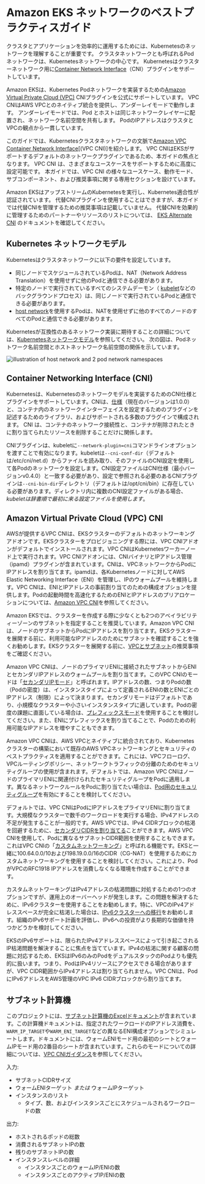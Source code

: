 # Amazon EKS ネットワークのベストプラクティスガイド

クラスタとアプリケーションを効率的に運用するためには、Kubernetesのネットワークを理解することが重要です。 クラスタネットワークとも呼ばれるPodネットワークは、Kubernetesネットワークの中心です。 Kubernetesはクラスターネットワーク用に[Container Network Interface](https://github.com/containernetworking/cni)（CNI）プラグインをサポートしています。

Amazon EKSは、Kubernetes Podネットワークを実装するための[Amazon Virtual Private Cloud (VPC)](https://docs.aws.amazon.com/vpc/latest/userguide/what-is-amazon-vpc.html) CNIプラグインを公式にサポートしています。 VPC CNIはAWS VPCとのネイティブ統合を提供し、アンダーレイモードで動作します。 アンダーレイモードでは、Pod とホストは同じネットワークレイヤーに配置され、ネットワーク名前空間を共有します。 PodのIPアドレスはクラスタとVPCの観点から一貫しています。

このガイドでは、Kubernetesクラスタネットワークの文脈で[Amazon VPC Container Network Interface](https://github.com/aws/amazon-vpc-cni-k8s)[(VPC CNI)]を紹介します。 VPC CNIはEKSがサポートするデフォルトのネットワークプラグインであるため、本ガイドの焦点となります。 VPC CNI は、さまざまなユースケースをサポートするために高度に設定可能です。 本ガイドでは、VPC CNI の様々なユースケース、動作モード、サブコンポーネント、および推奨事項に関する専用セクションを設けています。

Amazon EKSはアップストリームのKubernetesを実行し、Kubernetes適合性が認証されています。 代替CNIプラグインを使用することはできますが、本ガイドでは代替CNIを管理するための推奨事項は記載していません。 代替CNIを効果的に管理するためのパートナーやリソースのリストについては、 [EKS Alternate CNI](https://docs.aws.amazon.com/eks/latest/userguide/alternate-cni-plugins.html) のドキュメントを確認してください。

## Kubernetes ネットワークモデル

Kubernetesはクラスタネットワークに以下の要件を設定しています。

* 同じノードでスケジュールされているPodは、NAT（Network Address Translation）を使用せずに他のPodと通信できる必要があります。 
* 特定のノードで実行されているすべてのシステムデーモン（ [kubelet](https://kubernetes.io/docs/concepts/overview/components/)などのバックグラウンドプロセス）は、同じノードで実行されているPodと通信できる必要があります。 
* [host network](https://docs.docker.com/network/host/)を使用するPodは、NATを使用せずに他のすべてのノードのすべてのPodと通信できる必要があります。

Kubernetesが互換性のあるネットワーク実装に期待することの詳細については、[Kubernetesネットワークモデル]((https://kubernetes.io/docs/concepts/services-networking/#the-kubernetes-network-model) )を参照してください。 次の図は、Podネットワーク名前空間とホストネットワーク名前空間の関係を示しています。

![illustration of host network and 2 pod network namespaces](image.png)
## Container Networking Interface (CNI)

Kubernetesは、Kubernetesのネットワークモデルを実装するためのCNI仕様とプラグインをサポートしています。CNIは、[仕様]((https://github.com/containernetworking/cni/blob/main/SPEC.md))（現在のバージョンは1.0.0）と、コンテナ内のネットワークインターフェイスを設定するためのプラグインを記述するためのライブラリ、およびサポートされる多数のプラグインで構成されます。 CNI は、コンテナのネットワーク接続性と、コンテナが削除されたときに割り当てられたリソースを削除することだけに関係します。

CNIプラグインは、kubeletに`--network-plugin=cni`コマンドラインオプションを渡すことで有効になります。kubeletは`--cni-conf-dir`（デフォルトは/etc/cni/net.d）からファイルを読み取り、そのファイルのCNI設定を使用して各Podのネットワークを設定します。CNI設定ファイルはCNI仕様（最小バージョンv0.4.0）と一致する必要があり、設定で参照される必要のあるCNIプラグインは`--cni-bin-dir`ディレクトリ（デフォルトは/opt/cni/bin）に存在している必要があります。ディレクトリ内に複数のCNI設定ファイルがある場合、*kubeletは辞書順で最初に来る設定ファイルを使用します*。


## Amazon Virtual Private Cloud (VPC) CNI

AWSが提供するVPC CNIは、EKSクラスターのデフォルトのネットワーキングアドオンです。EKSクラスターをプロビジョニングする際には、VPC CNIアドオンがデフォルトでインストールされます。VPC CNIはKubernetesワーカーノード上で実行されます。VPC CNIアドオンには、CNIバイナリとIPアドレス管理（ipamd）プラグインが含まれています。CNIは、VPCネットワークからPodにIPアドレスを割り当てます。ipamdは、各Kubernetesノードに対してAWS Elastic Networking Interface（ENI）を管理し、IPのウォームプールを維持します。VPC CNIは、ENIとIPアドレスの事前割り当てのための構成オプションを提供します。Podの起動時間を高速化するためのENIとIPアドレスのプリアロケーションについては、[Amazon VPC CNI](../vpc-cni/index.md)を参照してください。

Amazon EKSでは、クラスターを作成する際に少なくとも2つのアベイラビリティーゾーンのサブネットを指定することを推奨しています。Amazon VPC CNIは、ノードのサブネットからPodにIPアドレスを割り当てます。EKSクラスターを展開する前に、利用可能なIPアドレスのためにサブネットを確認することを強くお勧めします。EKSクラスターを展開する前に、[VPCとサブネット](../subnets/index.md)の推奨事項をご確認ください。

Amazon VPC CNIは、ノードのプライマリENIに接続されたサブネットからENIとセカンダリIPアドレスのウォームプールを割り当てます。このVPC CNIのモードは「[セカンダリIPモード](../vpc-cni/index.md)」と呼ばれます。IPアドレスの数、つまりPodの数（Podの密度）は、インスタンスタイプによって定義されるENIの数とENIごとのIPアドレス（制限）によって決まります。セカンダリモードはデフォルトであり、小規模なクラスターや小さいインスタンスタイプに適しています。Podの密度の課題に直面している場合は、[プレフィックスモード](../prefix-mode/index_linux.md)を使用することを検討してください。また、ENIにプレフィックスを割り当てることで、Podのための利用可能なIPアドレスを増やすこともできます。

Amazon VPC CNIは、AWS VPCとネイティブに統合されており、Kubernetesクラスターの構築において既存のAWS VPCネットワーキングとセキュリティのベストプラクティスを適用することができます。これには、VPCフローログ、VPCルーティングポリシー、ネットワークトラフィックの分離のためのセキュリティグループの使用が含まれます。デフォルトでは、Amazon VPC CNIはノードのプライマリENIに関連付けられたセキュリティグループをPodに適用します。異なるネットワークルールをPodに割り当てたい場合は、[Pod用のセキュリティグループ](../sgpp/index.md)を有効にすることを検討してください。

デフォルトでは、VPC CNIはPodにIPアドレスをプライマリENIに割り当てます。大規模なクラスターで数千のワークロードを実行する場合、IPv4アドレスの不足が発生することが一般的です。AWS VPCでは、IPv4 CIDRブロックの枯渇を回避するために、[セカンダリCIDRを割り当てる](https://docs.aws.amazon.com/vpc/latest/userguide/configure-your-vpc.html#add-cidr-block-restrictions)ことができます。AWS VPC CNIを使用して、Podに異なるサブネットCIDR範囲を使用することもできます。これはVPC CNIの「[カスタムネットワーキング](../custom-networking/index.md)」と呼ばれる機能です。EKSと一緒に100.64.0.0/10および198.19.0.0/16のCIDR（CG-NAT）を使用するためにカスタムネットワーキングを使用することを検討してください。これにより、PodがVPCのRFC1918 IPアドレスを消費しなくなる環境を作成することができます。

カスタムネットワーキングはIPv4アドレスの枯渇問題に対処するための1つのオプションですが、運用上のオーバーヘッドが発生します。この問題を解決するために、IPv6クラスターを使用することをお勧めします。特に、VPCのIPv4アドレススペースが完全に枯渇した場合は、[IPv6クラスターへの移行](../ipv6/index.md)をお勧めします。組織のIPv6サポート計画を評価し、IPv6への投資がより長期的な価値を持つかどうかを検討してください。

EKSのIPv6サポートは、限られたIPv4アドレススペースによって引き起こされるIP枯渇問題を解決することに焦点を当てています。IPv4の枯渇に関する顧客の問題に対応するため、EKSはIPv6のみのPodをデュアルスタックのPodよりも優先的に扱います。つまり、PodはIPv4リソースにアクセスできる場合がありますが、VPC CIDR範囲からIPv4アドレスは割り当てられません。VPC CNIは、PodにIPv6アドレスをAWS管理のVPC IPv6 CIDRブロックから割り当てます。

## サブネット計算機

このプロジェクトには、[サブネット計算機のExcelドキュメント](../subnet-calc/subnet-calc.xlsx)が含まれています。この計算機ドキュメントは、指定されたワークロードのIPアドレス消費を、`WARM_IP_TARGET`や`WARM_ENI_TARGET`などの異なるENI構成オプションでシミュレートします。ドキュメントには、ウォームENIモード用の最初のシートとウォームIPモード用の2番目のシートが含まれています。これらのモードについての詳細については、[VPC CNIガイダンス](../vpc-cni/index.md)を参照してください。

入力:
- サブネットCIDRサイズ
- ウォームENIターゲット *または* ウォームIPターゲット
- インスタンスのリスト
    - タイプ、数、およびインスタンスごとにスケジュールされるワークロードの数

出力:
- ホストされるポッドの総数
- 消費されるサブネットIPの数
- 残りのサブネットIPの数
- インスタンスレベルの詳細
    - インスタンスごとのウォームIP/ENIの数
    - インスタンスごとのアクティブIP/ENIの数
